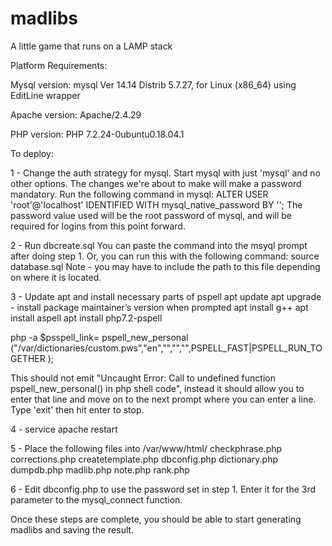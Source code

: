 # madlibs
A little game that runs on a LAMP stack

Platform Requirements:

Mysql version:
mysql  Ver 14.14 Distrib 5.7.27, for Linux (x86_64) using  EditLine wrapper

Apache version:
Apache/2.4.29 

PHP version:
PHP 7.2.24-0ubuntu0.18.04.1

To deploy:

1 - Change the auth strategy for mysql.
Start mysql with just 'mysql' and no other options. The changes we're about to make will make a password mandatory.
Run the following command in mysql: ALTER USER 'root'@'localhost' IDENTIFIED WITH mysql_native_password BY '<YOUR PASSWORD>';
The password value used will be the root password of mysql, and will be required for logins from this point forward.

2 - Run dbcreate.sql
You can paste the command into the msyql prompt after doing step 1.
Or, you can run this with the following command: source database.sql
Note - you may have to include the path to this file depending on where it is located.

3 - Update apt and install necessary parts of pspell
apt update
apt upgrade - install package maintainer’s version when prompted
apt install g++
apt install aspell
apt install php7.2-pspell

php -a
$psspell_link= pspell_new_personal ("/var/dictionaries/custom.pws","en","","","",PSPELL_FAST|PSPELL_RUN_TOGETHER );

This should not emit "Uncaught Error: Call to undefined function pspell_new_personal() in php shell code", instead it should allow you to enter that line and move on to the next prompt where you can enter a line. Type 'exit' then hit enter to stop.

4 - service apache restart

5 - Place the following files into /var/www/html/
checkphrase.php
corrections.php
createtemplate.php
dbconfig.php
dictionary.php
dumpdb.php
madlib.php
note.php
rank.php

6 - Edit dbconfig.php to use the password set in step 1. Enter it for the 3rd parameter to the mysql_connect function.

Once these steps are complete, you should be able to start generating madlibs and saving the result.
